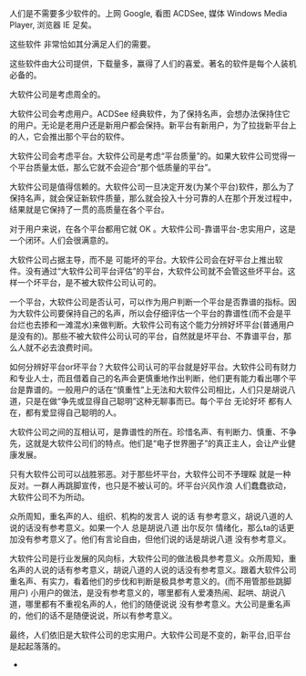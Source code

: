 
人们是不需要多少软件的。上网 Google, 看图 ACDSee, 媒体 Windows Media Player, 浏览器 IE 足矣。

这些软件 非常恰如其分满足人们的需要。

这些软件由大公司提供，下载量多，赢得了人们的喜爱。著名的软件是每个人装机必备的。

大软件公司是考虑周全的。

大软件公司会考虑用户。ACDSee 经典软件，为了保持名声，会想办法保持住它的用户。无论是老用户还是新用户都会保持。新平台有新用户，为了拉拢新平台上的人，它会推出那个平台的软件。

大软件公司会考虑平台。大软件公司是考虑“平台质量”的。如果大软件公司觉得一个平台质量太低，那么它就不会迎合“那个低质量的平台”。

大软件公司是值得信赖的。大软件公司一旦决定开发(为某个平台)软件，那么为了保持名声，就会保证新软件质量，那么就会投入十分可靠的人在那个开发过程中，结果就是它保持了一贯的高质量在各个平台。

对于用户来说，在各个平台都用它就 OK 。大软件公司-靠谱平台-忠实用户，这是一个闭环。人们会很满意的。

大软件公司占据主导，而不是 可能坏的平台。大软件公司会在好平台上推出软件。没有通过“大软件公司平台评估”的平台，大软件公司就不会管这些坏平台。这样一个坏平台，是不被大软件公司认可的。

一个平台，大软件公司是否认可，可以作为用户判断一个平台是否靠谱的指标。因为大软件公司要保持自己的名声，所以会仔细评估一个平台的靠谱性(而不会是平台烂也去掺和一滩混水)来做判断。大软件公司有这个能力分辨好坏平台(普通用户是没有的)。那些不被大软件公司认可的平台，自然就是坏平台、不靠谱平台，那么人就不必去浪费时间。

如何分辨好平台or坏平台？大软件公司认可的平台就是好平台。大软件公司有财力和专业人士，而且借着自己的名声会更慎重地作出判断，他们更有能力看出哪个平台是靠谱的。一般用户的话在“慎重性”上无法和大软件公司相比，人们只是胡说八道，只是在做“争先或显得自己聪明”这种无聊事而已。每个平台 无论好坏 都有人在，都有爱显得自己聪明的人。

大软件公司之间的互相认可，是靠谱性的所在。珍惜名声、有判断力、慎重、不争先，这就是大软件公司们的特点。他们是“电子世界圈子”的真正主人，会让产业健康发展。

只有大软件公司可以战胜邪恶。对于那些坏平台，大软件公司不予理睬 就是一种反对。一群人再跳脚宣传，也只是不被认可的。坏平台兴风作浪 人们蠢蠢欲动，大软件公司不为所动。

众所周知，重名声的人、组织、机构的发言人 说的话 有参考意义，胡说八道的人说的话没有参考意义。如果一个人 总是胡说八道 出尔反尔 情绪化，那么ta的话更加没有参考意义了。他们有言论自由，但他们说的话是胡说八道 没有参考意义。

大软件公司是行业发展的风向标，大软件公司的做法极具参考意义。众所周知，重名声的人说的话有参考意义，胡说八道的人说的话没有参考意义。跟着大软件公司重名声、有实力，看着他们的步伐和判断是极具参考意义的。(而不用管那些跳脚用户) 小用户的做法，是没有参考意义的，哪里都有人爱凑热闹、起哄、胡说八道，哪里都有不重视名声的人，他们的随便说说 没有参考意义。大公司是重名声的，他们的话不是随便说说，所以有参考意义。

最终，人们依旧是大软件公司的忠实用户。大软件公司是不变的，新平台,旧平台是起起落落的。



-
